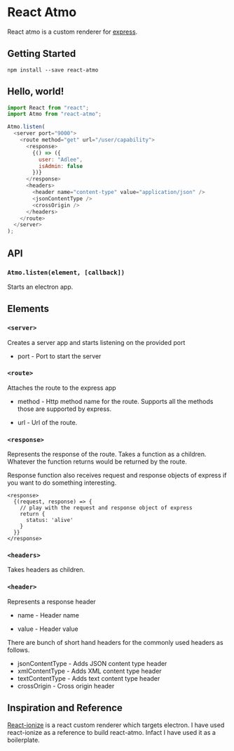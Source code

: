 # React Atmo

React atmo is a custom renderer for [express](https://expressjs.com/).

## Getting Started

```
npm install --save react-atmo
```

## Hello, world!

```js
import React from "react";
import Atmo from "react-atmo";

Atmo.listen(
  <server port="9000">
    <route method="get" url="/user/capability">
      <response>
        {() => ({
          user: "Adlee",
          isAdmin: false
        })}
      </response>
      <headers>
        <header name="content-type" value="application/json" />
        <jsonContentType />
        <crossOrigin />
      </headers>
    </route>
  </server>
);
```

## API
### `Atmo.listen(element, [callback])`
Starts an electron app.

## Elements
### `<server>`
Creates a server app and starts listening on the provided port
* port - Port to start the server

### `<route>`
Attaches the route to the express app
* method - Http method name for the route. Supports all the methods those are supported by express.

* url - Url of the route.

### `<response>`
Represents the response of the route. Takes a function as a children. Whatever the function returns would be returned by the route.

Response function also receives request and response objects of express if you want to do something interesting.
```
<response>
  {(request, response) => {
    // play with the request and response object of express
    return {
      status: 'alive'
    }
  }}
</response>
```

### `<headers>`
Takes headers as children.

### `<header>`
Represents a response header

* name - Header name
  
* value - Header value
  
There are bunch of short hand headers for the commonly used headers as follows.

* jsonContentType - Adds JSON content type header
* xmlContentType - Adds XML content type header
* textContentType - Adds text content type header
* crossOrigin - Cross origin header

## Inspiration and Reference
[React-ionize](https://github.com/mhink/react-ionize) is a react custom renderer which targets electron. I have used react-ionize as a reference to build react-atmo. Infact I have used it as a boilerplate.